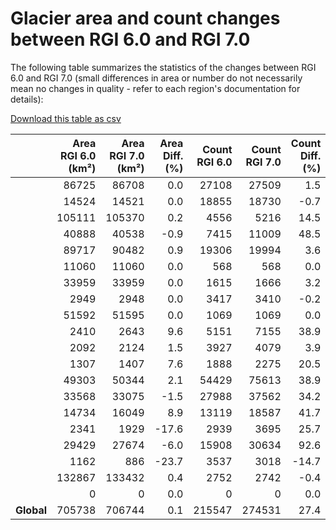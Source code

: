 # Glacier area and count changes between RGI 6.0 and RGI 7.0

The following table summarizes the statistics of the changes between RGI 6.0 and RGI 7.0 (small differences in area or number do not necessarily mean no changes in quality - refer to each region's documentation for details):

[Download this table as csv](../appendix/RGI2000-v7.0-G-comparison-rgi6.csv)

|              |   Area<br>RGI 6.0 (km²) |   Area<br>RGI 7.0 (km²) |   Area<br>Diff. (%) |   Count<br>RGI 6.0 |   Count<br>RGI 7.0 |   Count<br>Diff. (%) |
|:-------------|------------------------:|------------------------:|--------------------:|-------------------:|-------------------:|---------------------:|
| [](rgi01.md) |                   86725 |                   86708 |                 0.0 |              27108 |              27509 |                  1.5 |
| [](rgi02.md) |                   14524 |                   14521 |                 0.0 |              18855 |              18730 |                 -0.7 |
| [](rgi03.md) |                  105111 |                  105370 |                 0.2 |               4556 |               5216 |                 14.5 |
| [](rgi04.md) |                   40888 |                   40538 |                -0.9 |               7415 |              11009 |                 48.5 |
| [](rgi05.md) |                   89717 |                   90482 |                 0.9 |              19306 |              19994 |                  3.6 |
| [](rgi06.md) |                   11060 |                   11060 |                 0.0 |                568 |                568 |                  0.0 |
| [](rgi07.md) |                   33959 |                   33959 |                 0.0 |               1615 |               1666 |                  3.2 |
| [](rgi08.md) |                    2949 |                    2948 |                 0.0 |               3417 |               3410 |                 -0.2 |
| [](rgi09.md) |                   51592 |                   51595 |                 0.0 |               1069 |               1069 |                  0.0 |
| [](rgi10.md) |                    2410 |                    2643 |                 9.6 |               5151 |               7155 |                 38.9 |
| [](rgi11.md) |                    2092 |                    2124 |                 1.5 |               3927 |               4079 |                  3.9 |
| [](rgi12.md) |                    1307 |                    1407 |                 7.6 |               1888 |               2275 |                 20.5 |
| [](rgi13.md) |                   49303 |                   50344 |                 2.1 |              54429 |              75613 |                 38.9 |
| [](rgi14.md) |                   33568 |                   33075 |                -1.5 |              27988 |              37562 |                 34.2 |
| [](rgi15.md) |                   14734 |                   16049 |                 8.9 |              13119 |              18587 |                 41.7 |
| [](rgi16.md) |                    2341 |                    1929 |               -17.6 |               2939 |               3695 |                 25.7 |
| [](rgi17.md) |                   29429 |                   27674 |                -6.0 |              15908 |              30634 |                 92.6 |
| [](rgi18.md) |                    1162 |                     886 |               -23.7 |               3537 |               3018 |                -14.7 |
| [](rgi19.md) |                  132867 |                  133432 |                 0.4 |               2752 |               2742 |                 -0.4 |
| [](rgi20.md) |                       0 |                       0 |                 0.0 |                  0 |                  0 |                  0.0 |
| **Global**   |                  705738 |                  706744 |                 0.1 |             215547 |             274531 |                 27.4 |
